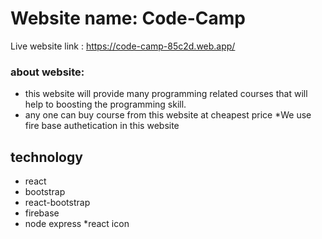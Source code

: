 # Website name: Code-Camp
Live website link : https://code-camp-85c2d.web.app/

### about website: 
* this website will provide many programming related courses that will help to boosting the programming skill.
* any one can buy course from this website at cheapest price
*We use fire base authetication in this website


## technology
* react
* bootstrap
* react-bootstrap
* firebase
* node express
*react icon